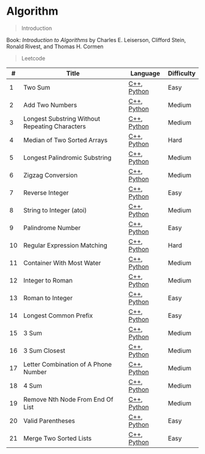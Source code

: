 # Algorithm

 

> Introduction 

Book: *Introduction to Algorithms* by Charles E. Leiserson, Clifford Stein, Ronald Rivest, and Thomas H. Cormen

 

> Leetcode

| #    | Title                                          | Language                                                     | Difficulty |
| ---- | ---------------------------------------------- | ------------------------------------------------------------ | ---------- |
| 1    | Two Sum                                        | [C++](https://github.com/iriswang02/leetcode-practice/blob/master/solutions/twoSum-1/twoSum-1.cpp), [Python](https://github.com/iriswang02/leetcode-practice/blob/master/solutions/twoSum-1/twoSum-1.py) | Easy       |
| 2    | Add Two Numbers                                | [C++](https://github.com/iriswang02/leetcode-practice/blob/master/solutions/addTwoNumbers-2/addTwoNumbers-2.cpp), [Python](https://github.com/iriswang02/leetcode-practice/blob/master/solutions/addTwoNumbers-2/addTwoNumbers-2.py) | Medium     |
| 3    | Longest Substring Without Repeating Characters | [C++](https://github.com/iriswang02/leetcode-practice/blob/master/solutions/lengthOfLongestSubstring-3/lengthOfLongestSubstring-3.cpp), [Python](https://github.com/iriswang02/leetcode-practice/blob/master/solutions/lengthOfLongestSubstring-3/lengthOfLongestSubstring-3.py) | Medium     |
| 4    | Median of Two Sorted Arrays                    | [C++](https://github.com/iriswang02/leetcode-practice/blob/master/solutions/medianOfTwoSortedArrays-4/medianOfTwoSortedArrays-4.cpp), [Python](https://github.com/iriswang02/leetcode-practice/blob/master/solutions/medianOfTwoSortedArrays-4/medianOfTwoSortedArrays-4.py) | Hard       |
| 5    | Longest Palindromic Substring                  | [C++](https://github.com/iriswang02/leetcode-practice/blob/master/solutions/longestPalindromicSubstring-5/longestPalindromicSubstring-5.cpp), [Python](https://github.com/iriswang02/leetcode-practice/blob/master/solutions/longestPalindromicSubstring-5/longestPalindromicSubstring-5.py) | Medium     |
| 6    | Zigzag Conversion                              | [C++](https://github.com/iriswang02/leetcode-practice/blob/master/solutions/zigzagConversion-6/zigzagConversion-6.cpp), [Python](https://github.com/iriswang02/leetcode-practice/blob/master/solutions/zigzagConversion-6/zigzagConversion-6.py) | Medium     |
| 7    | Reverse Integer                                | [C++](https://github.com/iriswang02/leetcode-practice/blob/master/solutions/reverseInteger-7/reverseInteger-7.cpp), [Python](https://github.com/iriswang02/leetcode-practice/blob/master/solutions/reverseInteger-7/reverseInteger-7.py) | Easy       |
| 8    | String to Integer (atoi)                       | [C++](https://github.com/iriswang02/leetcode-practice/blob/master/solutions/stringToInteger-8/stringToInteger-8.cpp), [Python](https://github.com/iriswang02/leetcode-practice/blob/master/solutions/stringToInteger-8/stringToInteger-8.py) | Medium     |
| 9    | Palindrome Number                              | [C++](https://github.com/iriswang02/leetcode-practice/blob/master/solutions/palindromeNumber-9/palindromeNumber-9.cpp), [Python](https://github.com/iriswang02/leetcode-practice/blob/master/solutions/palindromeNumber-9/palindromeNumber-9.py) | Easy       |
| 10   | Regular Expression Matching                    | [C++](https://github.com/iriswang02/leetcode-practice/blob/master/solutions/regularExpressionMatching-10/regularExpressionMatching-10.cpp), [Python](https://github.com/iriswang02/leetcode-practice/blob/master/solutions/regularExpressionMatching-10/regularExpressionMatching-10.py) | Hard       |
| 11   | Container With Most Water                      | [C++](https://github.com/iriswang02/leetcode-practice/blob/master/solutions/containerWithMostWater-11/containerWithMostWater-11.cpp), [Python](https://github.com/iriswang02/leetcode-practice/blob/master/solutions/containerWithMostWater-11/containerWithMostWater-11.py) | Medium     |
| 12   | Integer to Roman                               | [C++](https://github.com/iriswang02/leetcode-practice/blob/master/solutions/integerToRoman-12/integerToRoman-12.cpp), [Python](https://github.com/iriswang02/leetcode-practice/blob/master/solutions/integerToRoman-12/integerToRoman-12.py) | Medium     |
| 13   | Roman to Integer                               | [C++](https://github.com/iriswang02/leetcode-practice/blob/master/solutions/romanToInteger-13/romanToInteger-13.cpp), [Python](https://github.com/iriswang02/leetcode-practice/blob/master/solutions/romanToInteger-13/romanToInteger-13.py) | Easy       |
| 14   | Longest Common Prefix                          | [C++](https://github.com/iriswang02/leetcode-practice/blob/master/solutions/longestCommonPrefix-14/longestCommonPrefix-14.cpp), [Python](https://github.com/iriswang02/leetcode-practice/blob/master/solutions/longestCommonPrefix-14/longestCommonPrefix-14.py) | Easy       |
| 15   | 3 Sum                                          | [C++](https://github.com/iriswang02/leetcode-practice/blob/master/solutions/3Sum-15/3Sum-15.cpp), [Python](https://github.com/iriswang02/leetcode-practice/blob/master/solutions/3Sum-15/3Sum-15.py) | Medium     |
| 16   | 3 Sum Closest                                  | [C++](https://github.com/iriswang02/leetcode-practice/blob/master/solutions/3SumClosest-16/3SumClosest-16.cpp), [Python](https://github.com/iriswang02/leetcode-practice/blob/master/solutions/3SumClosest-16/3SumClosest-16.py) | Medium     |
| 17   | Letter Combination of A Phone Number           | [C++](https://github.com/iriswang02/leetcode-practice/blob/master/solutions/letterCombinationsOfAPhoneNumber-17/letterCombinationsOfAPhoneNumber-17.cpp), [Python](https://github.com/iriswang02/leetcode-practice/blob/master/solutions/letterCombinationsOfAPhoneNumber-17/letterCombinationsOfAPhoneNumber-17.py) | Medium     |
| 18   | 4 Sum                                          | [C++](https://github.com/iriswang02/leetcode-practice/blob/master/solutions/4Sum-18/4Sum-18.cpp), [Python](https://github.com/iriswang02/leetcode-practice/blob/master/solutions/4Sum-18/4Sum-18.py) | Medium     |
| 19   | Remove Nth Node From End Of List               | [C++](https://github.com/iriswang02/leetcode-practice/blob/master/solutions/removeNthNodeFromEndOfList-19/removeNthNodeFromEndOfList-19.cpp), [Python](https://github.com/iriswang02/leetcode-practice/blob/master/solutions/removeNthNodeFromEndOfList-19/removeNthNodeFromEndOfList-19.py) | Medium     |
| 20   | Valid Parentheses                              | [C++](https://github.com/iriswang02/leetcode-practice/blob/master/solutions/validParentheses-20/validParentheses-20.cpp), [Python](https://github.com/iriswang02/leetcode-practice/blob/master/solutions/validParentheses-20/validParentheses-20.py) | Easy       |
| 21   | Merge Two Sorted Lists                         | [C++](https://github.com/iriswang02/leetcode-practice/blob/master/solutions/mergeTwoSortedLists-21/mergeTwoSortedLists-21.cpp), [Python](https://github.com/iriswang02/leetcode-practice/blob/master/solutions/mergeTwoSortedLists-21/mergeTwoSortedLists-21.py) | Easy       |

